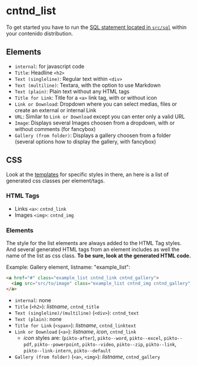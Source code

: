 # cntnd_list

To get started you have to run the [SQL statement located in `src/sql`](src/sql/cntnd_list.sql) within your contenido distribution.

## Elements

* `internal`: for javascript code
* `Title`: Headline `<h2>`
* `Text (singleline)`: Regular text within `<div>`
* `Text (multiline)`: Textara, with the option to use Markdown
* `Text (plain)`: Plain text without any HTML tags
* `Title for Link`: Title for a `<a>` link tag, with or without icon
* `Link or Download`: Dropdown where you can select medias, files or create an external or internal Link
* `URL`: Similar to `Link or Download` except you can enter only a valid URL
* `Image`: Displays several Images choosen from a dropdown, with or without comments (for fancybox)
* `Gallery (from folder)`: Displays a gallery choosen from a folder (several options how to display the gallery, with fancybox)

## CSS

Look at the [templates](src/templates/) for specific styles in there, an here is a list of generated css classes per element/tags.

### HTML Tags

* Links `<a>`: `cntnd_link`
* Images `<img>`: `cntnd_img`


### Elements

The style for the list elements are always added to the HTML Tag styles. And several generated HTML tags from an element includes as well the name of the list as css class. **To be sure, look at the generated HTML code.**

Example: Gallery element, listname: "example_list":
```html
<a href="#" class="example_list cntnd_link cntnd_gallery">
  <img src="src/to/image" class="example_list cntnd_img cntnd_gallery" />
</a>

```

* `internal`: none
* `Title` (`<h2>`): *listname*, `cntnd_title`
* `Text (singleline)/(multiline)` (`<div>`): `cntnd_text`
* `Text (plain)`: none
* `Title for Link` (`<span>`): *listname*, `cntnd_linktext`
* `Link or Download` (`<a>`): *listname*, *icon*, `cntnd_link`
  * *icon* styles are: (`pikto-after`), `pikto--word`, `pikto--excel`, `pikto--pdf`, `pikto--powerpoint`, `pikto--video`, `pikto--zip`, `pikto--link`, `pikto--link-intern`, `pikto--default`
* `Gallery (from folder)` (`<a>`, `<img>`): *listname*, `cntnd_gallery`
